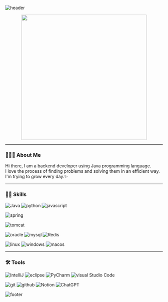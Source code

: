 ![header](https://capsule-render.vercel.app/api?type=waving&color=gradient&height=220&section=header&text=Hi%20there,%20I'm%20meongj%20!%20👋%20&fontSize=50)

<div id="header" align="center">
  <img src="https://media.giphy.com/media/QTfX9Ejfra3ZmNxh6B/giphy.gif" width="400"/>
</div>

---

### 🙋🏻‍♀️ About Me
Hi there, I am a backend developer using Java programming language. <br>
I love the process of finding problems and solving them in an efficient way. <br>
I'm trying to grow every day.✨

---

### 💪🏻 Skills

![Java](https://img.shields.io/badge/JAVA-%23ED8B00.svg?style=flat-square&logo=openjdk&logoColor=white)
![python](https://img.shields.io/badge/PYTHON-3776AB?style=flat-square&logo=python&logoColor=white)
![javascript](https://img.shields.io/badge/JAVASCRIPT-F7DF1E?style=flat-square&logo=JavaScript&logoColor=white)


![spring](https://img.shields.io/badge/Spring-6DB33F?style=flat-square&logo=Spring&logoColor=white)


![tomcat](https://img.shields.io/badge/Apache%20Tomcat-F8DC75?style=flat-square&logo=Apache%20Tomcat&logoColor=white)

![oracle](https://img.shields.io/badge/Oracle-F80000?style=flat-square&logo=Oracle&logoColor=white)
![mysql](https://img.shields.io/badge/MySQL-4479A1?style=flat-square&logo=MySQL&logoColor=white)
![Redis](https://img.shields.io/badge/redis-%23DD0031.svg?style=flat-square&logo=redis&logoColor=white)

![linux](https://img.shields.io/badge/Linux-FCC624?style=flat-square&logo=Linux&logoColor=white)
![windows](https://img.shields.io/badge/Windows-0078D6?style=flat-square&logo=Windows&logoColor=white)
![macos](https://img.shields.io/badge/macOS-000000?style=flat-square&logo=macOS&logoColor=white)


---


### 🛠️ Tools
![IntelliJ](https://img.shields.io/badge/IntelliJIDEA-000000.svg?style=flat-square&logo=intellij-idea&logoColor=white)
![eclipse](https://img.shields.io/badge/Eclipse%20IDE-2C2255?style=flat-square&logo=Eclipse%20IDE&logoColor=white)
![PyCharm](https://img.shields.io/badge/pycharm-143?style=flat-square&logo=pycharm&logoColor=black&color=black&labelColor=green)
![visual Studio Code](https://img.shields.io/badge/Visual%20Studio%20Code-007ACC?style=flat-square&logo=Visual%20Studio%20Code&logoColor=white)

![git](https://img.shields.io/badge/git-F05033?style=flat-square&logo=git&logoColor=white)
![github](https://img.shields.io/badge/github-181717?style=flat-square&logo=github&logoColor=white)
![Notion](https://img.shields.io/badge/notion-F3F3F3?style=flat-square&logo=notion&logoColor=black)
![ChatGPT](https://img.shields.io/badge/chatGPT-74aa9c?style=flat-square&logo=openai&logoColor=white)

<!--
---


### 🔥 Activity


[![Meongj's GitHub stats-Light](https://github-readme-stats.vercel.app/api?username=meongj&show_icons=true&theme=default#gh-light-mode-only)](https://github.com/anuraghazra/github-readme-stats#gh-light-mode-only)
<br>
[![Top Langs](https://github-readme-stats.vercel.app/api/top-langs/?username=meongj&layout=compact)](https://github.com/anuraghazra/github-readme-stats)
-->


![footer](https://capsule-render.vercel.app/api?section=footer&type=waving&color=gradient)
